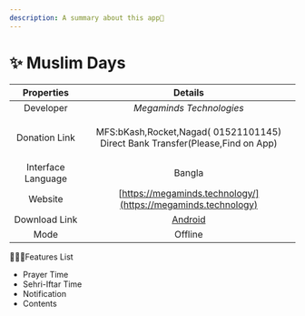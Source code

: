 ```yaml
---
description: A summary about this app💐
---
```


# ✨ Muslim Days

|     Properties     |                                          Details                                         |
| :----------------: | :--------------------------------------------------------------------------------------: |
|      Developer     |                                 _Megaminds Technologies_                                 |
|    Donation Link   | <p>MFS:bKash,Rocket,Nagad( 01521101145)<br>Direct Bank Transfer(Please,Find on App) </p> |
| Interface Language |                                          Bangla                                          |
|       Website      |               [https://megaminds.technology/](https://megaminds.technology)              |
|    Download Link   |     [Android](https://play.google.com/store/apps/details?id=theoaktroop.appoframadan)    |
|        Mode        |                                          Offline                                         |

💁🏽‍♂️Features List

* Prayer Time
* Sehri-Iftar Time
* Notification
* Contents
